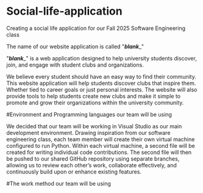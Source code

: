 # Social-life-application
Creating a social life application for our Fall 2025 Software Engineering class

The name of our website application is called "___blank____"

"___blank____" is a web application designed to help university students discover, join, and engage with student clubs and organizations. 

We believe every student should have an easy way to find their community. This website application will help students discover clubs that inspire them. Whether tied to career goals or just personal interests. The website will also provide tools to 
help students create new clubs and make it simple to promote and grow their organizations within the university community.



#Environment and Programming languages our team will be using 

We decided that our team will be working in Visual Studio as our main development environment. Drawing inspiration from our software engineering class, each team member will create their own virtual machine configured to run Python. Within each 
virtual machine, a second file will be created for writing individual code contributions. The second file will then be pushed to our shared GitHub repository using separate branches, allowing us to review each other’s work, collaborate effectively, 
and continuously build upon or enhance existing features.


#The work method our team will be using 




